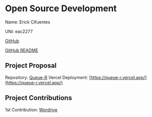 # Open Source Development

Name: Erick Cifuentes

UNI: eac2277

[GitHub](https://github.com/ErickCif)

[GitHub README](https://github.com/ErickCif/ErickCif/blob/main/README.md)

## Project Proposal

Repository: [Queue-R](https://github.com/ErickCif/queue-r)
Vercel Deployment: [https://queue-r.vercel.app/](https://queue-r.vercel.app/)

## Project Contributions

1st Contribution: [Wordrive](https://github.com/chen-sse/wordrive/pull/1)
